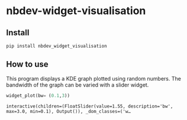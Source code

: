 # nbdev-widget-visualisation

<!-- WARNING: THIS FILE WAS AUTOGENERATED! DO NOT EDIT! -->

## Install

``` sh
pip install nbdev_widget_visualisation
```

## How to use

This program displays a KDE graph plotted using random numbers. The
bandwidth of the graph can be varied with a slider widget.

``` python
widget_plot(bw= (0.1,3))
```

    interactive(children=(FloatSlider(value=1.55, description='bw', max=3.0, min=0.1), Output()), _dom_classes=('w…

